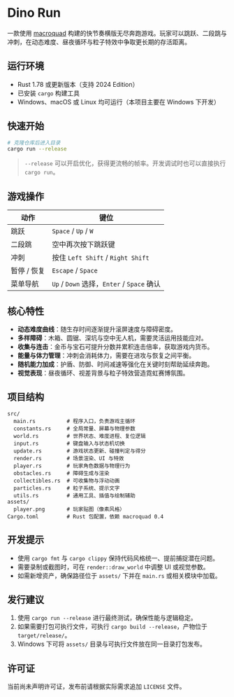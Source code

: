 # Dino Run

一款使用 [macroquad](https://github.com/not-fl3/macroquad) 构建的快节奏横版无尽奔跑游戏。玩家可以跳跃、二段跳与冲刺，在动态难度、昼夜循环与粒子特效中争取更长期的存活距离。

## 运行环境
- Rust 1.78 或更新版本（支持 2024 Edition）
- 已安装 `cargo` 构建工具
- Windows、macOS 或 Linux 均可运行（本项目主要在 Windows 下开发）

## 快速开始
```bash
# 克隆仓库后进入目录
cargo run --release
```
> `--release` 可以开启优化，获得更流畅的帧率。开发调试时也可以直接执行 `cargo run`。

## 游戏操作
| 动作 | 键位 |
| --- | --- |
| 跳跃 | `Space` / `Up` / `W` |
| 二段跳 | 空中再次按下跳跃键 |
| 冲刺 | 按住 `Left Shift` / `Right Shift` |
| 暂停 / 恢复 | `Escape` / `Space` |
| 菜单导航 | `Up` / `Down` 选择，`Enter` / `Space` 确认 |

## 核心特性
- **动态难度曲线**：随生存时间逐渐提升滚屏速度与障碍密度。
- **多样障碍**：木箱、圆锯、深坑与空中无人机，需要灵活运用技能应对。
- **收集与连击**：金币与宝石可提升分数并累积连击倍率，获取游戏内货币。
- **能量与体力管理**：冲刺会消耗体力，需要在进攻与恢复之间平衡。
- **随机能力加成**：护盾、防御、时间减速等强化在关键时刻帮助延续奔跑。
- **视觉表现**：昼夜循环、视差背景与粒子特效营造霓虹赛博氛围。

## 项目结构
```
src/
  main.rs          # 程序入口，负责游戏主循环
  constants.rs     # 全局常量、屏幕与物理参数
  world.rs         # 世界状态、难度进程、复位逻辑
  input.rs         # 键盘输入与状态机切换
  update.rs        # 游戏状态更新、碰撞判定与得分
  render.rs        # 场景渲染、UI 与特效
  player.rs        # 玩家角色数据与物理行为
  obstacles.rs     # 障碍生成与渲染
  collectibles.rs  # 可收集物与浮动动画
  particles.rs     # 粒子系统、提示文字
  utils.rs         # 通用工具、插值与绘制辅助
assets/
  player.png       # 玩家贴图（像素风格）
Cargo.toml         # Rust 包配置，依赖 macroquad 0.4
```

## 开发提示
- 使用 `cargo fmt` 与 `cargo clippy` 保持代码风格统一、提前捕捉潜在问题。
- 需要录制或截图时，可在 `render::draw_world` 中调整 UI 或视觉参数。
- 如需新增资产，确保路径位于 `assets/` 下并在 `main.rs` 或相关模块中加载。

## 发行建议
1. 使用 `cargo run --release` 进行最终测试，确保性能与逻辑稳定。
2. 如果需要打包可执行文件，可执行 `cargo build --release`，产物位于 `target/release/`。
3. Windows 下可将 `assets/` 目录与可执行文件放在同一目录打包发布。

## 许可证
当前尚未声明许可证，发布前请根据实际需求追加 `LICENSE` 文件。
